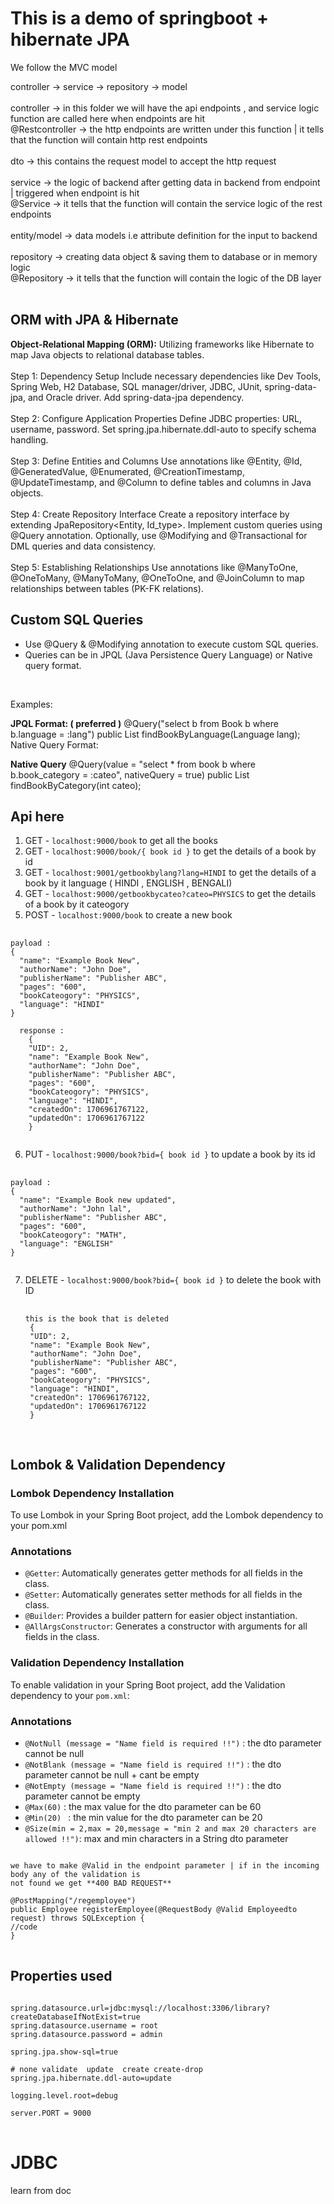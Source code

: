 # This is a demo of springboot + hibernate JPA
<p>We follow the MVC model </p>
<p> controller  → service → repository → model<br/><br/>
controller → in this folder we will have the api endpoints , and service logic function are called here 
when endpoints are hit<br/>
@Restcontroller → the http endpoints are written under this function | it tells that the function
will contain http rest endpoints<br/><br/>
dto → this contains the request model to accept the http request <br/><br/>
service → the logic of backend after getting data in backend from endpoint | triggered when endpoint is hit <br/>
@Service → it tells that the function will contain the service logic of the rest endpoints <br/><br/>
entity/model → data models i.e attribute definition for the input to backend <br/><br/>
repository → creating data object & saving them to  database or in memory logic <br/>
@Repository → it tells that the function will contain the logic of the DB layer<br/><br/>
</p>

## ORM with JPA & Hibernate
**Object-Relational Mapping (ORM):** Utilizing frameworks like Hibernate to map Java objects to relational database tables.
<br/>
<br/>
Step 1: Dependency Setup
Include necessary dependencies like Dev Tools, Spring Web, H2 Database, SQL manager/driver, JDBC, JUnit, spring-data-jpa, and Oracle driver.
Add spring-data-jpa dependency.
<br/>
<br/>
Step 2: Configure Application Properties
Define JDBC properties: URL, username, password.
Set spring.jpa.hibernate.ddl-auto to specify schema handling.
<br/>
<br/>
Step 3: Define Entities and Columns
Use annotations like @Entity, @Id, @GeneratedValue, @Enumerated, @CreationTimestamp, @UpdateTimestamp, and @Column to define tables and columns in Java objects.
<br/>
<br/>
Step 4: Create Repository Interface
Create a repository interface by extending JpaRepository<Entity, Id_type>.
Implement custom queries using @Query annotation.
Optionally, use @Modifying and @Transactional for DML queries and data consistency.
<br/>
<br/>
Step 5: Establishing Relationships
Use annotations like @ManyToOne, @OneToMany, @ManyToMany, @OneToOne, and @JoinColumn to map relationships between tables (PK-FK relations).

## Custom SQL Queries
- Use @Query & @Modifying annotation to execute custom SQL queries.
- Queries can be in JPQL (Java Persistence Query Language) or Native query format.
<br/>

Examples:

**JPQL Format: ( preferred )**
@Query("select b from Book b where b.language = :lang")
public List<Book> findBookByLanguage(Language lang);
Native Query Format:

**Native Query**
@Query(value = "select * from book b where b.book_category = :cateo", nativeQuery = true)
public List<Book> findBookByCategory(int cateo);


## Api here
1. GET - `localhost:9000/book`  to get all the books  <br/>
2. GET - `localhost:9000/book/{ book id }`  to get the details of a book by id <br/>
3. GET - `localhost:9001/getbookbylang?lang=HINDI`  to get the details of a book by it language ( HINDI , ENGLISH , BENGALI) <br/>
4. GET - `localhost:9000/getbookbycateo?cateo=PHYSICS`  to get the details of a book by it cateogory <br/>
5. POST - `localhost:9000/book`  to create a new book

<pre>
  <code>
payload :
{
  "name": "Example Book New",
  "authorName": "John Doe",
  "publisherName": "Publisher ABC",
  "pages": "600",
  "bookCateogory": "PHYSICS",
  "language": "HINDI"
}

  response :
    {
    "UID": 2,
    "name": "Example Book New",
    "authorName": "John Doe",
    "publisherName": "Publisher ABC",
    "pages": "600",
    "bookCateogory": "PHYSICS",
    "language": "HINDI",
    "createdOn": 1706961767122,
    "updatedOn": 1706961767122
    }
  </code>
</pre>

6. PUT -  `localhost:9000/book?bid={ book id }` to update a book by its id

<pre>
  <code>
payload :
{
  "name": "Example Book new updated",
  "authorName": "John lal",
  "publisherName": "Publisher ABC",
  "pages": "600",
  "bookCateogory": "MATH",
  "language": "ENGLISH"
}
  </code>
</pre>

7. DELETE  -  `localhost:9000/book?bid={ book id }`  to delete the book with ID
    <pre>
      <code>
   this is the book that is deleted
    {
    "UID": 2,
    "name": "Example Book New",
    "authorName": "John Doe",
    "publisherName": "Publisher ABC",
    "pages": "600",
    "bookCateogory": "PHYSICS",
    "language": "HINDI",
    "createdOn": 1706961767122,
    "updatedOn": 1706961767122
    }
      </code>
    </pre>

## Lombok & Validation Dependency

### Lombok Dependency Installation

To use Lombok in your Spring Boot project, add the Lombok dependency to your pom.xml

### Annotations

- `@Getter`: Automatically generates getter methods for all fields in the class.
- `@Setter`: Automatically generates setter methods for all fields in the class.
- `@Builder`: Provides a builder pattern for easier object instantiation.
- `@AllArgsConstructor`: Generates a constructor with arguments for all fields in the class.

### Validation Dependency Installation

To enable validation in your Spring Boot project, add the Validation dependency to your `pom.xml`:

### Annotations

- `@NotNull (message = "Name field is required !!")` : the dto parameter cannot be null
- `@NotBlank (message = "Name field is required !!")` : the dto parameter cannot be null + cant be empty
- `@NotEmpty (message = "Name field is required !!")` : the dto parameter cannot be empty
- `@Max(60)` : the max value for the dto parameter can be 60
- `@Min(20)	` : the min value for the dto parameter can be 20
- `@Size(min = 2,max = 20,message = "min 2 and max 20 characters are allowed !!")`:
max and min characters in a String dto parameter

<pre>
<code>
we have to make @Valid in the endpoint parameter | if in the incoming body any of the validation is
not found we get **400 BAD REQUEST**

@PostMapping("/regemployee")
public Employee registerEmployee(@RequestBody @Valid Employeedto request) throws SQLException {
//code 
}
</code>
</pre>

## Properties used
<pre>
<code>
spring.datasource.url=jdbc:mysql://localhost:3306/library?createDatabaseIfNotExist=true
spring.datasource.username = root
spring.datasource.password = admin

spring.jpa.show-sql=true

# none validate  update  create create-drop
spring.jpa.hibernate.ddl-auto=update

logging.level.root=debug

server.PORT = 9000
</code>
</pre>

# JDBC 
learn from doc
